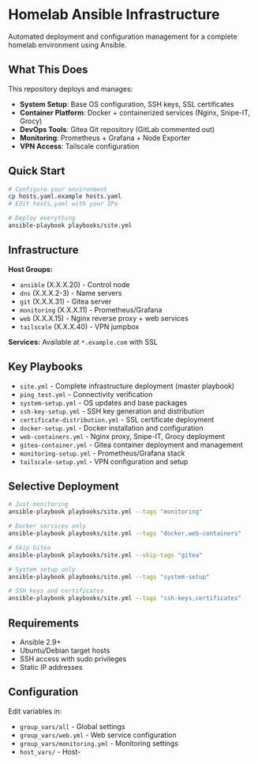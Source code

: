 # Homelab Ansible Infrastructure

Automated deployment and configuration management for a complete homelab environment using Ansible.

## What This Does

This repository deploys and manages:
- **System Setup**: Base OS configuration, SSH keys, SSL certificates
- **Container Platform**: Docker + containerized services (Nginx, Snipe-IT, Grocy)
- **DevOps Tools**: Gitea Git repository (GitLab commented out)
- **Monitoring**: Prometheus + Grafana + Node Exporter
- **VPN Access**: Tailscale configuration

## Quick Start

```bash
# Configure your environment
cp hosts.yaml.example hosts.yaml
# Edit hosts.yaml with your IPs

# Deploy everything
ansible-playbook playbooks/site.yml
```

## Infrastructure

**Host Groups:**
- `ansible` (X.X.X.20) - Control node
- `dns` (X.X.X.2-3) - Name servers  
- `git` (X.X.X.31) - Gitea server
- `monitoring` (X.X.X.11) - Prometheus/Grafana
- `web` (X.X.X.15) - Nginx reverse proxy + web services
- `tailscale` (X.X.X.40) - VPN jumpbox

**Services:** Available at `*.example.com` with SSL

## Key Playbooks

- `site.yml` - Complete infrastructure deployment (master playbook)
- `ping_test.yml` - Connectivity verification
- `system-setup.yml` - OS updates and base packages
- `ssh-key-setup.yml` - SSH key generation and distribution
- `certificate-distribution.yml` - SSL certificate deployment
- `docker-setup.yml` - Docker installation and configuration
- `web-containers.yml` - Nginx proxy, Snipe-IT, Grocy deployment
- `gitea-container.yml` - Gitea container deployment and management
- `monitoring-setup.yml` - Prometheus/Grafana stack
- `tailscale-setup.yml` - VPN configuration and setup

## Selective Deployment

```bash
# Just monitoring
ansible-playbook playbooks/site.yml --tags "monitoring"

# Docker services only
ansible-playbook playbooks/site.yml --tags "docker,web-containers"

# Skip Gitea
ansible-playbook playbooks/site.yml --skip-tags "gitea"

# System setup only
ansible-playbook playbooks/site.yml --tags "system-setup"

# SSH keys and certificates
ansible-playbook playbooks/site.yml --tags "ssh-keys,certificates"
```

## Requirements

- Ansible 2.9+
- Ubuntu/Debian target hosts
- SSH access with sudo privileges
- Static IP addresses

## Configuration

Edit variables in:
- `group_vars/all` - Global settings
- `group_vars/web.yml` - Web service configuration
- `group_vars/monitoring.yml` - Monitoring settings
- `host_vars/` - Host-